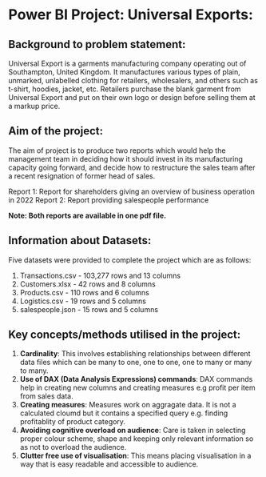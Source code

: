 # Power BI Project: Universal Exports:

## Background to problem statement:
Universal Export is a garments manufacturing company operating out of Southampton, United Kingdom. It manufactures various types of plain, unmarked, unlabelled clothing for retailers, wholesalers, and others such as t-shirt, hoodies, jacket, etc. Retailers purchase the blank garment from Universal Export and put on their own logo or design before selling them at a markup price.

## Aim of the project:
The aim of project is to produce two reports which would help the management team in deciding how it should invest in its manufacturing capacity going forward, and decide how to restructure the sales team after a recent resignation of former head of sales.

Report 1: Report for shareholders giving an overview of business operation in 2022
Report 2: Report providing salespeople performance

**Note: Both reports are available in one pdf file.**

## Information about Datasets:
Five datasets were provided to complete the project which are as follows:
1. Transactions.csv - 103,277 rows and 13 columns
2. Customers.xlsx - 42 rows and 8 columns
3. Products.csv - 110 rows and 6 columns
4. Logistics.csv - 19 rows and 5 columns
5. salespeople.json - 15 rows and 5 columns 

## Key concepts/methods utilised in the project:

1. **Cardinality**:
	This involves establishing relationships between different data files which can be many to one, one to one, one to many or many to many.
2. **Use of DAX (Data Analysis Expressions) commands**:
	DAX commands help in creating new columns and creating measures e.g profit per item from sales data.
3. **Creating measures**:
	Measures work on aggragate data. It is not a calculated cloumd but it contains a specified query e.g. finding profitablity of product category.
4. **Avoiding cognitive overload on audience**:
	Care is taken in selecting proper colour scheme, shape and keeping only relevant information so as not to overload the audience.
5. **Clutter free use of visualisation**:
	This means placing visualisation in a way that is easy readable and accessible to audience.
